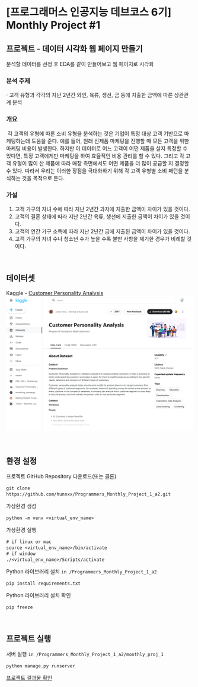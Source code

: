 # [프로그래머스 인공지능 데브코스 6기] Monthly Project #1

## 프로젝트 - 데이터 시각화 웹 페이지 만들기
분석할 데이터를 선정 후 EDA를 같이 만들어보고 웹 페이지로 시각화
&nbsp;
### 분석 주제 
  · 고객 유형과 각각의 지난 2년간 와인, 육류, 생선, 금 등에 지출한 금액에 따른 상관관계 분석<br>
  
### 개요
&nbsp;각 고객의 유형에 따른 소비 유형을 분석하는 것은 기업이 특정 대상 고객 기반으로 마케팅하는데 도움을 준다. 예를 들어, 원래 신제품 마케팅을 진행할 때 모든 고객을 위한 마케팅 비용이 발생한다. 하지만 이 데이터로 어느 고객이 어떤 제품을 살지 특정할 수 있다면, 특정 고객에게만 마케팅을 하여 효율적인 비용 관리를 할 수 있다. 그리고 각 고객 유형이 많이 산 제품에 따라 매장 측면에서도 어떤 제품을 더 많이 공급할 지 결정할 수 있다. 따라서 우리는 이러한 장점을 극대화하기 위해 각 고객 유형별 소비 패턴을 분석하는 것을 목적으로 둔다.
  
### 가설
  1. 고객 가구의 자녀 수에 따라 지난 2년간 과자에 지출한 금액이 차이가 있을 것이다.
  2. 고객의 결혼 상태에 따라 지난 2년간 육류, 생선에 지출한 금액이 차이가 있을 것이다.
  3. 고객의 연간 가구 소득에 따라 지난 2년간 금에 지출된 금액이 차이가 있을 것이다.
  4. 고객 가구의 자녀 수나 청소년 수가 높을 수록 불만 사항을 제기한 경우가 비례할 것이다.

&nbsp;
## 데이터셋
Kaggle - [Customer Personality Analysis](https://www.kaggle.com/datasets/imakash3011/customer-personality-analysis)  
![Kaggle-Customer-Personality_Analysis_Dataset](images/customer_personality_analysis_dataset.png)


&nbsp;
## 환경 설정
프로젝트 GitHub Repository 다운로드(또는 클론)
```shell
git clone https://github.com/hunnxx/Programmers_Monthly_Project_1_a2.git
```
가상환경 생성
```shell
python -m venv <virtual_env_name>
```
가상환경 실행
```shell
# if linux or mac
source <virtual_env_name>/bin/activate
# if window
./<virtual_env_name>/Scripts/activate
```
Python 라이브러리 설치 `in /Programmers_Monthly_Project_1_a2`
```shell
pip install requirements.txt
```
Python 라이브러리 설치 확인
```shell
pip freeze
```

&nbsp;
## 프로젝트 실행
서버 실행 `in /Programmers_Monthly_Project_1_a2/monthly_proj_1`
```shell
python manage.py runserver
```
[프로젝트 결과물 확인](http://127.0.0.1:8000)
